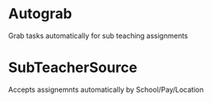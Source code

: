 # Autograb
Grab tasks automatically for sub teaching assignments

# SubTeacherSource
Accepts assignemnts automatically by School/Pay/Location
